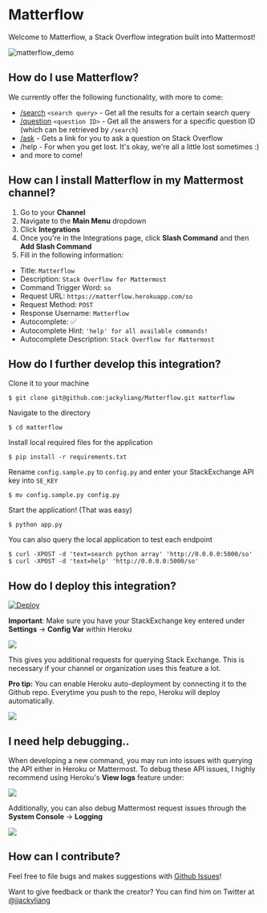 # Matterflow

Welcome to Matterflow, a Stack Overflow integration built into Mattermost!

![matterflow_demo](https://user-images.githubusercontent.com/4315746/43174571-accb2722-8f6f-11e8-813a-fb0da88b5db7.gif)

## How do I use Matterflow?

We currently offer the following functionality, with more to come:

- [/search](http://api.stackexchange.com/docs/answers-on-questions) `<search query>` - Get all the results for a certain search query
- [/question](http://api.stackexchange.com/docs/answers-by-ids) `<question ID>` - Get all the answers for a specific question ID (which can be retrieved by `/search`)
- [/ask](https://stackoverflow.com/questions/ask) - Gets a link for you to ask a question on Stack Overflow
- /help - For when you get lost. It's okay, we're all a little lost sometimes :)
- and more to come!

## How can I install Matterflow in my Mattermost channel?

1. Go to your **Channel**
2. Navigate to the **Main Menu** dropdown
3. Click **Integrations**
4. Once you're in the Integrations page, click **Slash Command** and then **Add Slash Command**
4. Fill in the following information:
- Title: `Matterflow`
- Description: `Stack Overflow for Mattermost`
- Command Trigger Word: `so`
- Request URL: `https://matterflow.herokuapp.com/so`
- Request Method: `POST`
- Response Username: `Matterflow`
- Autocomplete: :white_check_mark:
- Autocomplete Hint: `'help' for all available commands!`
- Autocomplete Description: `Stack Overflow for Mattermost`

## How do I further develop this integration?

Clone it to your machine

    $ git clone git@github.com:jackyliang/Matterflow.git matterflow

Navigate to the directory

    $ cd matterflow

Install local required files for the application

    $ pip install -r requirements.txt

Rename `config.sample.py` to `config.py` and enter your StackExchange API key into `SE_KEY`

    $ mv config.sample.py config.py

Start the application! (That was easy)

    $ python app.py

You can also query the local application to test each endpoint

    $ curl -XPOST -d 'text=search python array' 'http://0.0.0.0:5000/so'
    $ curl -XPOST -d 'text=help' 'http://0.0.0.0:5000/so'


## How do I deploy this integration?

[![Deploy](https://www.herokucdn.com/deploy/button.png)](https://heroku.com/deploy)

**Important**: Make sure you have your StackExchange key entered under **Settings** -> **Config Var** within Heroku

![](https://user-images.githubusercontent.com/4315746/43174113-379e9238-8f6d-11e8-8b4b-9a046937e223.png)

This gives you additional requests for querying Stack Exchange. This is necessary if your channel or organization uses this feature a lot.

**Pro tip:** You can enable Heroku auto-deployment by connecting it to the Github repo. Everytime you push to the repo, Heroku will deploy automatically.

![](https://user-images.githubusercontent.com/4315746/43174172-73d0e4e0-8f6d-11e8-896c-f1f04acfc0c5.png)

## I need help debugging..

When developing a new command, you may run into issues with querying the API either in Heroku or Mattermost. To debug these API issues, I highly recommend using Heroku's **View logs** feature under:

![](https://user-images.githubusercontent.com/4315746/43174316-3e04f058-8f6e-11e8-95ef-707cd50a538e.png)

Additionally, you can also debug Mattermost request issues through the **System Console** -> **Logging**

![](https://user-images.githubusercontent.com/4315746/43174358-7bca18e6-8f6e-11e8-9ffa-157dfe2a474b.png)

## How can I contribute?

Feel free to file bugs and makes suggestions with [Github Issues](https://github.com/jackyliang/Matterflow/issues)!

Want to give feedback or thank the creator? You can find him on Twitter at [@jjackyliang](https://twitter.com/jjackyliang)